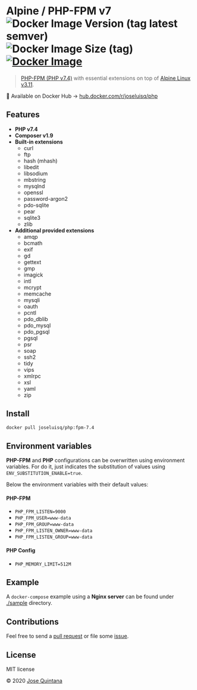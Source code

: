 # Alpine / PHP-FPM v7 ![Docker Image Version (tag latest semver)](https://img.shields.io/docker/v/joseluisq/php/fpm-7.4) ![Docker Image Size (tag)](https://img.shields.io/docker/image-size/joseluisq/php/fpm-7.4) [![Docker Image](https://img.shields.io/docker/pulls/joseluisq/php.svg)](https://hub.docker.com/r/joseluisq/php/)

> [PHP-FPM (PHP v7.4)](https://www.php.net/manual/en/install.fpm.php) with essential extensions on top of [Alpine Linux v3.11](https://alpinelinux.org/).

🐳 Available on Docker Hub → [hub.docker.com/r/joseluisq/php](https://hub.docker.com/r/joseluisq/php/)

## Features

- **PHP v7.4**
- **Composer v1.9**
- **Built-in extensions**
    - curl
    - ftp
    - hash (mhash)
    - libedit
    - libsodium
    - mbstring
    - mysqlnd
    - openssl
    - password-argon2
    - pdo-sqlite
    - pear
    - sqlite3
    - zlib
- **Additional provided extensions**
    - amqp
    - bcmath
    - exif
    - gd
    - gettext
    - gmp
    - imagick
    - intl
    - mcrypt
    - memcache
    - mysqli
    - oauth
    - pcntl
    - pdo_dblib
    - pdo_mysql
    - pdo_pgsql
    - pgsql
    - psr
    - soap
    - ssh2
    - tidy
    - vips
    - xmlrpc
    - xsl
    - yaml
    - zip

## Install

```sh
docker pull joseluisq/php:fpm-7.4
```

## Environment variables

**PHP-FPM** and **PHP** configurations can be overwritten using environment variables.
For do it, just indicates the substitution of values using `ENV_SUBSTITUTION_ENABLE=true`.

Below the environment variables with their default values:

#### PHP-FPM

- `PHP_FPM_LISTEN=9000`
- `PHP_FPM_USER=www-data`
- `PHP_FPM_GROUP=www-data`
- `PHP_FPM_LISTEN_OWNER=www-data`
- `PHP_FPM_LISTEN_GROUP=www-data`

#### PHP Config

- `PHP_MEMORY_LIMIT=512M`

## Example

A `docker-compose` example using a **Nginx server** can be found under [./sample](./sample) directory.

## Contributions

Feel free to send a [pull request](https://github.com/joseluisq/alpine-php-fpm/pulls) or file some [issue](https://github.com/joseluisq/alpine-php-fpm/issues).

## License

MIT license

© 2020 [Jose Quintana](https://git.io/joseluisq)
